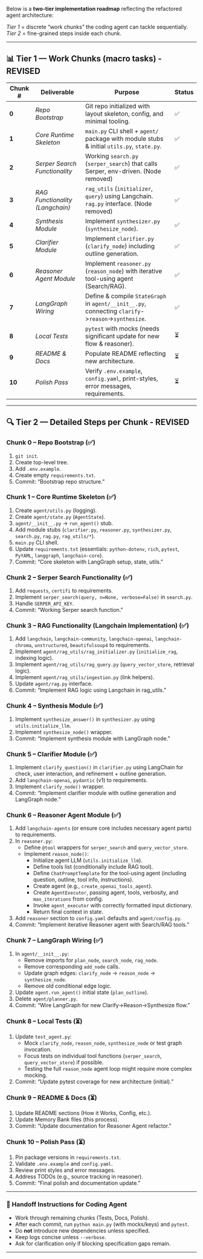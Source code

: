 Below is a **two-tier implementation roadmap** reflecting the refactored agent architecture:

*Tier 1* = discrete “work chunks” the coding agent can tackle sequentially.
*Tier 2* = fine-grained steps inside each chunk.

---

## 📊 Tier 1 — Work Chunks (macro tasks) - REVISED

| Chunk # | Deliverable                     | Purpose                                                                                                | Status |
| ------- | ------------------------------- | ------------------------------------------------------------------------------------------------------ | ------ |
| **0**   | *Repo Bootstrap*                | Git repo initialized with layout skeleton, config, and minimal tooling.                                | ✅     |
| **1**   | *Core Runtime Skeleton*         | `main.py` CLI shell + `agent/` package with module stubs & initial `utils.py`, `state.py`.             | ✅     |
| **2**   | *Serper Search Functionality*   | Working `search.py` (`serper_search`) that calls Serper, env-driven. (Node removed)                    | ✅     |
| **3**   | *RAG Functionality (Langchain)* | `rag_utils` (`initializer`, `query`) using Langchain. `rag.py` interface. (Node removed)               | ✅     |
| **4**   | *Synthesis Module*              | Implement `synthesizer.py` (`synthesize_node`).                                                        | ✅     |
| **5**   | *Clarifier Module*              | Implement `clarifier.py` (`clarify_node`) including outline generation.                                | ✅     |
| **6**   | *Reasoner Agent Module*         | Implement `reasoner.py` (`reason_node`) with iterative tool-using agent (Search/RAG).                  | ✅     |
| **7**   | *LangGraph Wiring*              | Define & compile `StateGraph` in `agent/__init__.py`, connecting `clarify`->`reason`->`synthesize`. | ✅     |
| **8**   | *Local Tests*                   | `pytest` with mocks (needs significant update for new flow & reasoner).                                | ⏳     |
| **9**   | *README & Docs*                 | Populate README reflecting new architecture.                                                           | ⏳     |
| **10**  | *Polish Pass*                   | Verify `.env.example`, `config.yaml`, print-styles, error messages, requirements.                      | ⏳     |

---

## 🔍 Tier 2 — Detailed Steps per Chunk - REVISED

### **Chunk 0 – Repo Bootstrap** (✅)

1.  `git init`.
2.  Create top-level tree.
3.  Add `.env.example`.
4.  Create empty `requirements.txt`.
5.  Commit: “Bootstrap repo structure.”

### **Chunk 1 – Core Runtime Skeleton** (✅)

1.  Create `agent/utils.py` (logging).
2.  Create `agent/state.py` (`AgentState`).
3.  `agent/__init__.py` → `run_agent()` stub.
4.  Add module stubs (`clarifier.py`, `reasoner.py`, `synthesizer.py`, `search.py`, `rag.py`, `rag_utils/*`).
5.  `main.py` CLI shell.
6.  Update `requirements.txt` (essentials: `python-dotenv`, `rich`, `pytest`, `PyYAML`, `langgraph`, `langchain-core`).
7.  Commit: “Core skeleton with LangGraph setup, state, utils.”

### **Chunk 2 – Serper Search Functionality** (✅)

1.  Add `requests`, `certifi` to requirements.
2.  Implement `serper_search(query, n=None, verbose=False)` in `search.py`.
3.  Handle `SERPER_API_KEY`.
4.  Commit: “Working Serper search function.”

### **Chunk 3 – RAG Functionality (Langchain Implementation)** (✅)

1.  Add `langchain`, `langchain-community`, `langchain-openai`, `langchain-chroma`, `unstructured`, `beautifulsoup4` to requirements.
2.  Implement `agent/rag_utils/rag_initializer.py` (`initialize_rag`, indexing logic).
3.  Implement `agent/rag_utils/rag_query.py` (`query_vector_store`, retrieval logic).
4.  Implement `agent/rag_utils/ingestion.py` (link helpers).
5.  Update `agent/rag.py` interface.
6.  Commit: “Implement RAG logic using Langchain in rag_utils.”

### **Chunk 4 – Synthesis Module** (✅)

1.  Implement `synthesize_answer()` in `synthesizer.py` using `utils.initialize_llm`.
2.  Implement `synthesize_node()` wrapper.
3.  Commit: “Implement synthesis module with LangGraph node.”

### **Chunk 5 – Clarifier Module** (✅)

1.  Implement `clarify_question()` in `clarifier.py` using LangChain for check, user interaction, and refinement + outline generation.
2.  Add `langchain-openai`, `pydantic` (v1) to requirements.
3.  Implement `clarify_node()` wrapper.
4.  Commit: “Implement clarifier module with outline generation and LangGraph node.”

### **Chunk 6 – Reasoner Agent Module** (✅)

1.  Add `langchain-agents` (or ensure core includes necessary agent parts) to requirements.
2.  In `reasoner.py`:
    *   Define `@tool` wrappers for `serper_search` and `query_vector_store`.
    *   Implement `reason_node()`:
        *   Initialize agent LLM (`utils.initialize_llm`).
        *   Define tools list (conditionally include RAG tool).
        *   Define `ChatPromptTemplate` for the tool-using agent (including question, outline, tool info, instructions).
        *   Create agent (e.g., `create_openai_tools_agent`).
        *   Create `AgentExecutor`, passing agent, tools, verbosity, and `max_iterations` from config.
        *   Invoke `agent_executor` with correctly formatted input dictionary.
        *   Return final context in state.
3.  Add `reasoner` section to `config.yaml` defaults and `agent/config.py`.
4.  Commit: “Implement iterative Reasoner agent with Search/RAG tools.”

### **Chunk 7 – LangGraph Wiring** (✅)

1.  In `agent/__init__.py`:
    *   Remove imports for `plan_node`, `search_node`, `rag_node`.
    *   Remove corresponding `add_node` calls.
    *   Update graph edges: `clarify_node` -> `reason_node` -> `synthesize_node`.
    *   Remove old conditional edge logic.
2.  Update `agent.run_agent()` initial state (`plan_outline`).
3.  Delete `agent/planner.py`.
4.  Commit: “Wire LangGraph for new Clarify->Reason->Synthesize flow.”

### **Chunk 8 – Local Tests** (⏳)

1.  Update `test_agent.py`:
    *   Mock `clarify_node`, `reason_node`, `synthesize_node` or test graph invocation.
    *   Focus tests on individual tool functions (`serper_search`, `query_vector_store`) if possible.
    *   Testing the full `reason_node` agent loop might require more complex mocking.
2.  Commit: “Update pytest coverage for new architecture (initial).”

### **Chunk 9 – README & Docs** (⏳)

1.  Update README sections (How it Works, Config, etc.).
2.  Update Memory Bank files (this process).
3.  Commit: “Update documentation for Reasoner Agent refactor.”

### **Chunk 10 – Polish Pass** (⏳)

1.  Pin package versions in `requirements.txt`.
2.  Validate `.env.example` and `config.yaml`.
3.  Review print styles and error messages.
4.  Address TODOs (e.g., source tracking in reasoner).
5.  Commit: “Final polish and documentation update.”

---

### 🏁 Handoff Instructions for Coding Agent

*   Work through remaining chunks (Tests, Docs, Polish).
*   After each commit, run `python main.py` (with mocks/keys) and `pytest`.
*   Do **not** introduce new dependencies unless specified.
*   Keep logs concise unless `--verbose`.
*   Ask for clarification only if blocking specification gaps remain.

---